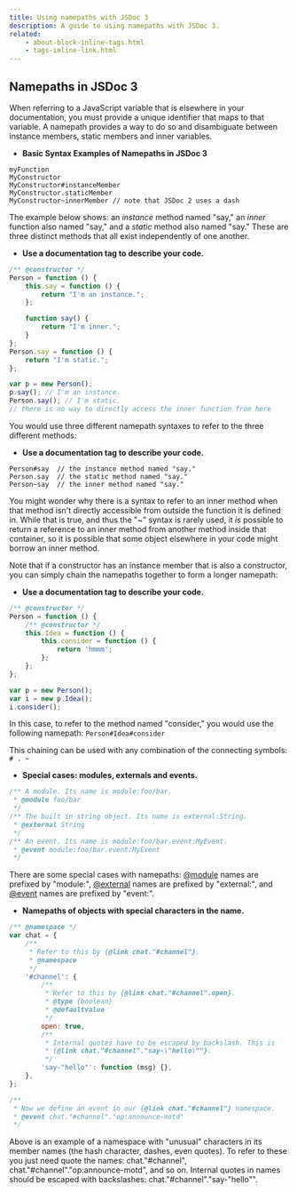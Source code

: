 ```yaml
---
title: Using namepaths with JSDoc 3
description: A guide to using namepaths with JSDoc 3.
related:
    - about-block-inline-tags.html
    - tags-inline-link.html
---
```


## Namepaths in JSDoc 3

When referring to a JavaScript variable that is elsewhere in your documentation, you must provide a unique identifier that maps to that variable. A namepath provides a way to do so and disambiguate between instance members, static members and inner variables.

-   **Basic Syntax Examples of Namepaths in JSDoc 3**

```
myFunction
MyConstructor
MyConstructor#instanceMember
MyConstructor.staticMember
MyConstructor~innerMember // note that JSDoc 2 uses a dash
```

The example below shows: an _instance_ method named "say," an _inner_ function also named "say," and a _static_ method also named "say." These are three distinct methods that all exist independently of one another.

-   **Use a documentation tag to describe your code.**

```js
/** @constructor */
Person = function () {
    this.say = function () {
        return "I'm an instance.";
    };

    function say() {
        return "I'm inner.";
    }
};
Person.say = function () {
    return "I'm static.";
};

var p = new Person();
p.say(); // I'm an instance.
Person.say(); // I'm static.
// there is no way to directly access the inner function from here
```

You would use three different namepath syntaxes to refer to the three different methods:

-   **Use a documentation tag to describe your code.**

```
Person#say  // the instance method named "say."
Person.say  // the static method named "say."
Person~say  // the inner method named "say."
```

You might wonder why there is a syntax to refer to an inner method when that method isn't directly accessible from outside the function it is defined in. While that is true, and thus the "~" syntax is rarely used, it _is_ possible to return a reference to an inner method from another method inside that container, so it is possible that some object elsewhere in your code might borrow an inner method.

Note that if a constructor has an instance member that is also a constructor, you can simply chain the namepaths together to form a longer namepath:

-   **Use a documentation tag to describe your code.**

```js
/** @constructor */
Person = function () {
    /** @constructor */
    this.Idea = function () {
        this.consider = function () {
            return 'hmmm';
        };
    };
};

var p = new Person();
var i = new p.Idea();
i.consider();
```

In this case, to refer to the method named "consider," you would use the following namepath:
`Person#Idea#consider`

This chaining can be used with any combination of the connecting symbols: `# . ~`

-   **Special cases: modules, externals and events.**

```js
/** A module. Its name is module:foo/bar.
 * @module foo/bar
 */
/** The built in string object. Its name is external:String.
 * @external String
 */
/** An event. Its name is module:foo/bar.event:MyEvent.
 * @event module:foo/bar.event:MyEvent
 */
```

There are some special cases with namepaths: [@module][module-tag] names are prefixed by "module:", [@external][external-tag] names are prefixed by "external:", and [@event][event-tag] names are prefixed by "event:".

-   **Namepaths of objects with special characters in the name.**

```js
/** @namespace */
var chat = {
    /**
     * Refer to this by {@link chat."#channel"}.
     * @namespace
     */
    '#channel': {
        /**
         * Refer to this by {@link chat."#channel".open}.
         * @type {boolean}
         * @defaultvalue
         */
        open: true,
        /**
         * Internal quotes have to be escaped by backslash. This is
         * {@link chat."#channel"."say-\"hello\""}.
         */
        'say-"hello"': function (msg) {},
    },
};

/**
 * Now we define an event in our {@link chat."#channel"} namespace.
 * @event chat."#channel"."op:announce-motd"
 */
```

Above is an example of a namespace with "unusual" characters in its member names (the hash character, dashes, even quotes).
To refer to these you just need quote the names: chat."#channel", chat."#channel"."op:announce-motd", and so on.
Internal quotes in names should be escaped with backslashes: chat."#channel"."say-\"hello\"".

[event-tag]: tags-event.html
[external-tag]: tags-external.html
[module-tag]: tags-module.html
